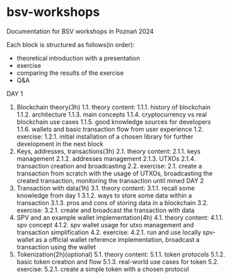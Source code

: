 # bsv-workshops
Documentation for BSV workshops in Poznań 2024

Each block is structured as follows(in order):
- theoretical introduction with a presentation
- exercise
- comparing the results of the exercise
- Q&A

DAY 1
1. Blockchain theory(3h)
  1.1. theory content:
    1.1.1. history of blockchain
    1.1.2. architecture
    1.1.3. main concepts
    1.1.4. cryptocurrency vs real blockchain use cases
    1.1.5. good knowledge sources for developers
    1.1.6. wallets and basic transaction flow from user experience
  1.2. exercise:
    1.2.1. initial installation of a chosen library for further development in the next block
2. Keys, addresses, transactions(3h)
  2.1. theory content:
    2.1.1. keys management
    2.1.2. addresses management
    2.1.3. UTXOs
    2.1.4. transaction creation and broadcasting
  2.2. exercise:
    2.1. create a transaction from scratch with the usage of UTXOs, broadcasting the created transaction, monitoring the transaction until mined
DAY 2
3. Transaction with data(1h)
  3.1. theory content:
    3.1.1. recall some knowledge from day 1
    3.1.2. ways to store some data within a transaction
    3.1.3. pros and cons of storing data in a blockchain
  3.2. exercise:
    3.2.1. create and broadcast the transaction with data
4. SPV and an example wallet implementation(4h)
  4.1. theory content:
    4.1.1. spv concept
    4.1.2. spv wallet usage for utxo management and transaction simplification
  4.2. exercise:
    4.2.1. run and use locally spv-wallet as a official wallet reference implementation, broadcast a transaction using the wallet
5. Tokenization(2h)(optional)
  5.1. theory content:
    5.1.1. token protocols
    5.1.2. basic token creation and flow
    5.1.3. real-world use cases for token
  5.2. exercise:
    5.2.1. create a simple token with a chosen protocol
